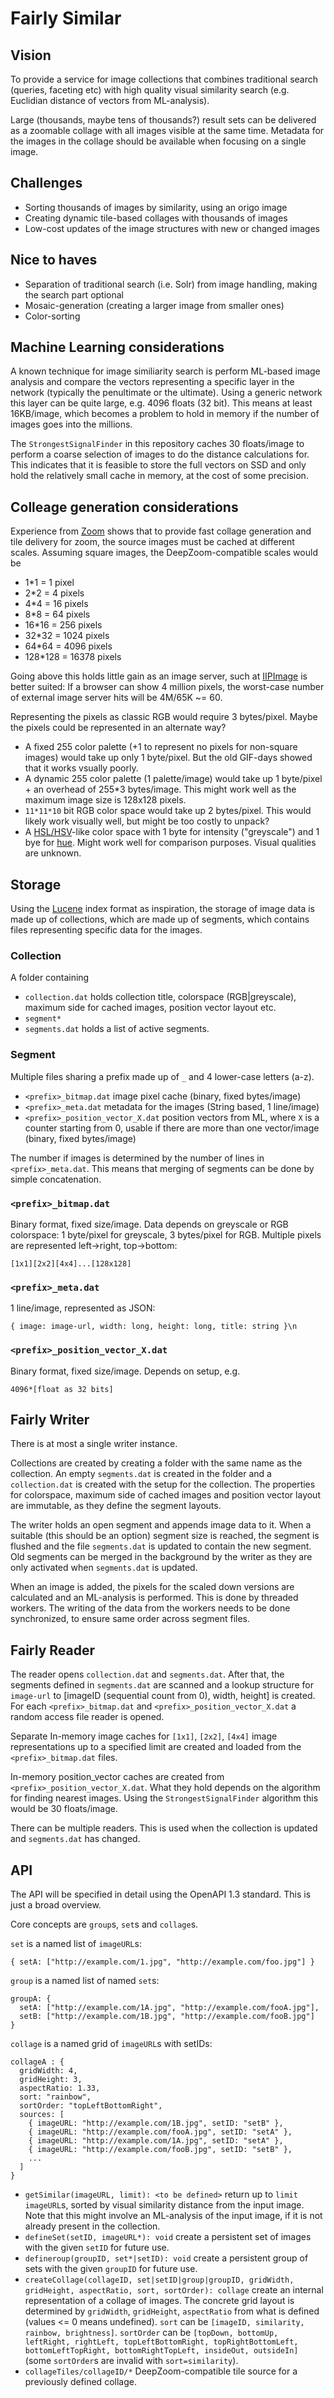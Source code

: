 # Fairly Similar

## Vision

To provide a service for image collections that combines traditional search (queries, faceting etc)
with high quality visual similarity search (e.g. Euclidian distance of vectors from ML-analysis).

Large (thousands, maybe tens of thousands?) result sets can be delivered as a zoomable collage with
all images visible at the same time. Metadata for the images in the collage should be available when
focusing on a single image.

## Challenges

 * Sorting thousands of images by similarity, using an origo image
 * Creating dynamic tile-based collages with thousands of images
 * Low-cost updates of the image structures with new or changed images

## Nice to haves

 * Separation of traditional search (i.e. Solr) from image handling, making the search part optional
 * Mosaic-generation (creating a larger image from smaller ones)
 * Color-sorting

## Machine Learning considerations

A known technique for image similiarity search is perform ML-based image analysis and compare the
vectors representing a specific layer in the network (typically the penultimate or the ultimate).
Using a generic network this layer can be quite large, e.g. 4096 floats (32 bit). This means at
least 16KB/image, which becomes a problem to hold in memory if the number of images goes into the
millions.

The `StrongestSignalFinder` in this repository caches 30 floats/image to perform a coarse
selection of images to do the distance calculations for. This indicates that it is feasible to
store the full vectors on SSD and only hold the relatively small cache in memory, at the cost of
some precision.

## Colleage generation considerations

Experience from [Zoom](http://labs.statsbiblioteket.dk/zoom/) shows that to provide fast collage
generation and tile delivery for zoom, the source images must be cached at different scales.
Assuming square images, the DeepZoom-compatible scales would be

 * 1*1 = 1 pixel
 * 2*2 = 4 pixels
 * 4*4 = 16 pixels
 * 8*8 = 64 pixels
 * 16*16 = 256 pixels
 * 32*32 = 1024 pixels
 * 64*64 = 4096 pixels
 * 128*128 = 16378 pixels

Going above this holds little gain as an image server, such at [IIPImage](https://iipimage.sourceforge.io/)
is better suited: If a browser can show 4 million pixels, the worst-case number of external image server
hits will be 4M/65K ~= 60.


Representing the pixels as classic RGB would require 3 bytes/pixel. Maybe the pixels could be represented
in an alternate way?

 * A fixed 255 color palette (+1 to represent no pixels for non-square images) would take up only 1 byte/pixel. But the old GIF-days showed that it works vsually poorly.
 * A dynamic 255 color palette (1 palette/image) would take up 1 byte/pixel + an overhead of 255*3 bytes/image. This might work well as the maximum image size is 128x128 pixels.
 * `11*11*10` bit RGB color space would take up 2 bytes/pixel. This would likely work visually well, but might be too costly to unpack?
 *  A [HSL/HSV](https://en.wikipedia.org/wiki/HSL_and_HSV)-like color space with 1 byte for intensity ("greyscale") and 1 bye for [hue](https://en.wikipedia.org/wiki/Hue). Might work well for comparison purposes. Visual qualities are unknown.
 
## Storage
 
Using the [Lucene](https://lucene.apache.org/) index format as inspiration, the storage of image data
is made up of collections, which are made up of segments, which contains files representing specific
data for the images.
 
### Collection

A folder containing

 * `collection.dat` holds collection title, colorspace (RGB|greyscale), maximum side for cached images, position vector layout etc.
 * `segment*`
 * `segments.dat` holds a list of active segments.

### Segment

Multiple files sharing a prefix made up of `_` and 4 lower-case letters (a-z).

 * `<prefix>_bitmap.dat` image pixel cache (binary, fixed bytes/image)
 * `<prefix>_meta.dat` metadata for the images (String based, 1 line/image)
 * `<prefix>_position_vector_X.dat` position vectors from ML, where `X` is a counter starting from 0, usable if there are more than one vector/image (binary, fixed bytes/image)
 
The number if images is determined by the number of lines in `<prefix>_meta.dat`. This means that merging of segments can be done by simple concatenation.

### `<prefix>_bitmap.dat`

Binary format, fixed size/image. Data depends on greyscale or RGB colorspace: 1 byte/pixel for greyscale, 3 bytes/pixel for RGB. Multiple pixels are represented left->right, top->bottom:

```
[1x1][2x2][4x4]...[128x128]
```


### `<prefix>_meta.dat`

1 line/image, represented as JSON:
```
{ image: image-url, width: long, height: long, title: string }\n
```

### `<prefix>_position_vector_X.dat`

Binary format, fixed size/image. Depends on setup, e.g.
```
4096*[float as 32 bits]
```

## Fairly Writer

There is at most a single writer instance.

Collections are created by creating a folder with the same name as the collection. An empty `segments.dat` is created in the folder and a `collection.dat` is created with the setup for the collection. The properties for colorspace, maximum side of cached images and position vector layout are immutable, as they define the segment layouts.

The writer holds an open segment and appends image data to it. When a suitable (this should be an option) segment size is reached, the segment is flushed and the file `segments.dat` is updated to contain the new segment. Old segments can be merged in the background by the writer as they are only activated when `segments.dat` is updated.

When an image is added, the pixels for the scaled down versions are calculated and an ML-analysis is performed. This is done by threaded workers. The writing of the data from the workers needs to be done synchronized, to ensure same order across segment files.

## Fairly Reader

The reader opens `collection.dat` and `segments.dat`. After that, the segments defined in `segments.dat` are scanned and a lookup structure for `image-url` to [imageID (sequential count from 0), width, height] is created. For each `<prefix>_bitmap.dat` and `<prefix>_position_vector_X.dat` a random access file reader is opened.

Separate In-memory image caches for `[1x1]`, `[2x2]`, `[4x4]` image representations up to a specified limit are created and loaded from the `<prefix>_bitmap.dat` files.

In-memory position_vector caches are created from `<prefix>_position_vector_X.dat`. What they hold depends on the algorithm for finding nearest images. Using the `StrongestSignalFinder` algorithm this would be 30 floats/image.

There can be multiple readers. This is used when the collection is updated and `segments.dat` has changed.

## API

The API will be specified in detail using the OpenAPI 1.3 standard. This is just a broad overview.

Core concepts are `group`s, `set`s and `collage`s.

`set` is a named list of `imageURL`s:
```
{ setA: ["http://example.com/1.jpg", "http://example.com/foo.jpg"] }
```

`group` is a named list of named `set`s:
```
groupA: { 
  setA: ["http://example.com/1A.jpg", "http://example.com/fooA.jpg"], 
  setB: ["http://example.com/1B.jpg", "http://example.com/fooB.jpg"]
}
```

`collage` is a named grid of `imageURL`s with setIDs:
```
collageA : {
  gridWidth: 4,
  gridHeight: 3,
  aspectRatio: 1.33,
  sort: "rainbow",
  sortOrder: "topLeftBottomRight",
  sources: [
    { imageURL: "http://example.com/1B.jpg", setID: "setB" },
    { imageURL: "http://example.com/fooA.jpg", setID: "setA" },
    { imageURL: "http://example.com/1A.jpg", setID: "setA" },
    { imageURL: "http://example.com/fooB.jpg", setID: "setB" },
    ...
  ]
}
```


 * `getSimilar(imageURL, limit): <to be defined>` return up to `limit` `imageURL`s, sorted by visual similarity distance from the input image. Note that this might involve an ML-analysis of the input image, if it is not already present in the collection.
 * `defineSet(setID, imageURL*): void` create a persistent set of images with the given `setID` for future use.
 * `defineroup(groupID, set*|setID): void` create a persistent group of sets with the given `groupID` for future use.
 * `createCollage(collageID, set|setID|group|groupID, gridWidth, gridHeight, aspectRatio, sort, sortOrder): collage` create an internal representation of a collage of images. The concrete grid layout is determined by `gridWidth`, `gridHeight`, `aspectRatio` from what is defined (values <= 0 means undefined). `sort` can be `[imageID, similarity, rainbow, brightness]`. `sortOrder` can be `[topDown, bottomUp, leftRight, rightLeft, topLeftBottomRight, topRightBottomLeft, bottomLeftTopRight, bottomRightTopLeft, insideOut, outsideIn]` (some `sortOrder`s  are invalid with `sort=similarity`).
 * `collageTiles/collageID/*` DeepZoom-compatible tile source for a previously defined collage.
